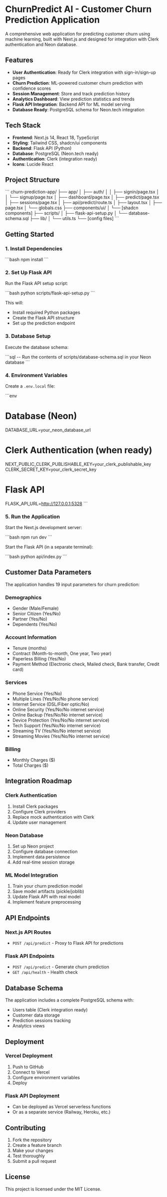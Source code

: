 # ChurnPredict AI - Customer Churn Prediction Application

A comprehensive web application for predicting customer churn using machine learning, built with Next.js and designed for integration with Clerk authentication and Neon database.

## Features

- **User Authentication**: Ready for Clerk integration with sign-in/sign-up pages
- **Churn Prediction**: ML-powered customer churn prediction with confidence scores
- **Session Management**: Store and track prediction history
- **Analytics Dashboard**: View prediction statistics and trends
- **Flask API Integration**: Backend API for ML model serving
- **Database Ready**: PostgreSQL schema for Neon.tech integration

## Tech Stack

- **Frontend**: Next.js 14, React 18, TypeScript
- **Styling**: Tailwind CSS, shadcn/ui components
- **Backend**: Flask API (Python)
- **Database**: PostgreSQL (Neon.tech ready)
- **Authentication**: Clerk (integration ready)
- **Icons**: Lucide React

## Project Structure

\`\`\`
churn-prediction-app/
├── app/
│   ├── auth/
│   │   ├── signin/page.tsx
│   │   └── signup/page.tsx
│   ├── dashboard/page.tsx
│   ├── predict/page.tsx
│   ├── sessions/page.tsx
│   ├── api/predict/route.ts
│   ├── layout.tsx
│   ├── page.tsx
│   └── globals.css
├── components/ui/
│   └── [shadcn components]
├── scripts/
│   ├── flask-api-setup.py
│   └── database-schema.sql
├── lib/
│   └── utils.ts
└── [config files]
\`\`\`

## Getting Started

### 1. Install Dependencies

\`\`\`bash
npm install
\`\`\`

### 2. Set Up Flask API

Run the Flask API setup script:

\`\`\`bash
python scripts/flask-api-setup.py
\`\`\`

This will:
- Install required Python packages
- Create the Flask API structure
- Set up the prediction endpoint

### 3. Database Setup

Execute the database schema:

\`\`\`sql
-- Run the contents of scripts/database-schema.sql in your Neon database
\`\`\`

### 4. Environment Variables

Create a `.env.local` file:

\`\`\`env
# Database (Neon)
DATABASE_URL=your_neon_database_url

# Clerk Authentication (when ready)
NEXT_PUBLIC_CLERK_PUBLISHABLE_KEY=your_clerk_publishable_key
CLERK_SECRET_KEY=your_clerk_secret_key

# Flask API
FLASK_API_URL=http://127.0.0.1:5328
\`\`\`

### 5. Run the Application

Start the Next.js development server:

\`\`\`bash
npm run dev
\`\`\`

Start the Flask API (in a separate terminal):

\`\`\`bash
python api/index.py
\`\`\`

## Customer Data Parameters

The application handles 19 input parameters for churn prediction:

### Demographics
- Gender (Male/Female)
- Senior Citizen (Yes/No)
- Partner (Yes/No)
- Dependents (Yes/No)

### Account Information
- Tenure (months)
- Contract (Month-to-month, One year, Two year)
- Paperless Billing (Yes/No)
- Payment Method (Electronic check, Mailed check, Bank transfer, Credit card)

### Services
- Phone Service (Yes/No)
- Multiple Lines (Yes/No/No phone service)
- Internet Service (DSL/Fiber optic/No)
- Online Security (Yes/No/No internet service)
- Online Backup (Yes/No/No internet service)
- Device Protection (Yes/No/No internet service)
- Tech Support (Yes/No/No internet service)
- Streaming TV (Yes/No/No internet service)
- Streaming Movies (Yes/No/No internet service)

### Billing
- Monthly Charges ($)
- Total Charges ($)

## Integration Roadmap

### Clerk Authentication
1. Install Clerk packages
2. Configure Clerk providers
3. Replace mock authentication with Clerk
4. Update user management

### Neon Database
1. Set up Neon project
2. Configure database connection
3. Implement data persistence
4. Add real-time session storage

### ML Model Integration
1. Train your churn prediction model
2. Save model artifacts (pickle/joblib)
3. Update Flask API with real model
4. Implement feature preprocessing

## API Endpoints

### Next.js API Routes
- `POST /api/predict` - Proxy to Flask API for predictions

### Flask API Endpoints
- `POST /api/predict` - Generate churn prediction
- `GET /api/health` - Health check

## Database Schema

The application includes a complete PostgreSQL schema with:
- Users table (Clerk integration ready)
- Customer data storage
- Prediction sessions tracking
- Analytics views

## Deployment

### Vercel Deployment
1. Push to GitHub
2. Connect to Vercel
3. Configure environment variables
4. Deploy

### Flask API Deployment
- Can be deployed as Vercel serverless functions
- Or as a separate service (Railway, Heroku, etc.)

## Contributing

1. Fork the repository
2. Create a feature branch
3. Make your changes
4. Test thoroughly
5. Submit a pull request

## License

This project is licensed under the MIT License.
